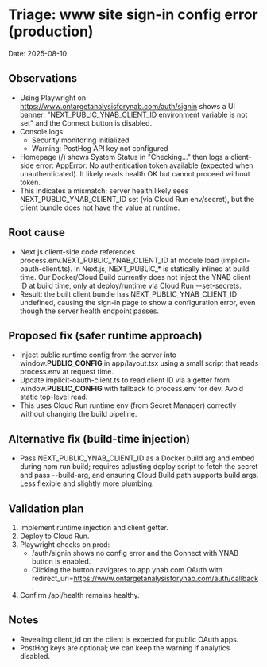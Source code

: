 # Triage: www site sign-in config error (production)

Date: 2025-08-10

## Observations
- Using Playwright on https://www.ontargetanalysisforynab.com/auth/signin shows a UI banner: "NEXT_PUBLIC_YNAB_CLIENT_ID environment variable is not set" and the Connect button is disabled.
- Console logs:
  - Security monitoring initialized
  - Warning: PostHog API key not configured
- Homepage (/) shows System Status in "Checking…" then logs a client-side error: AppError: No authentication token available (expected when unauthenticated). It likely reads health OK but cannot proceed without token.
- This indicates a mismatch: server health likely sees NEXT_PUBLIC_YNAB_CLIENT_ID set (via Cloud Run env/secret), but the client bundle does not have the value at runtime.

## Root cause
- Next.js client-side code references process.env.NEXT_PUBLIC_YNAB_CLIENT_ID at module load (implicit-oauth-client.ts). In Next.js, NEXT_PUBLIC_* is statically inlined at build time. Our Docker/Cloud Build currently does not inject the YNAB client ID at build time, only at deploy/runtime via Cloud Run --set-secrets.
- Result: the built client bundle has NEXT_PUBLIC_YNAB_CLIENT_ID undefined, causing the sign-in page to show a configuration error, even though the server health endpoint passes.

## Proposed fix (safer runtime approach)
- Inject public runtime config from the server into window.__PUBLIC_CONFIG__ in app/layout.tsx using a small script that reads process.env at request time.
- Update implicit-oauth-client.ts to read client ID via a getter from window.__PUBLIC_CONFIG__ with fallback to process.env for dev. Avoid static top-level read.
- This uses Cloud Run runtime env (from Secret Manager) correctly without changing the build pipeline.

## Alternative fix (build-time injection)
- Pass NEXT_PUBLIC_YNAB_CLIENT_ID as a Docker build arg and embed during npm run build; requires adjusting deploy script to fetch the secret and pass --build-arg, and ensuring Cloud Build path supports build args. Less flexible and slightly more plumbing.

## Validation plan
1) Implement runtime injection and client getter.
2) Deploy to Cloud Run.
3) Playwright checks on prod:
   - /auth/signin shows no config error and the Connect with YNAB button is enabled.
   - Clicking the button navigates to app.ynab.com OAuth with redirect_uri=https://www.ontargetanalysisforynab.com/auth/callback.
4) Confirm /api/health remains healthy.

## Notes
- Revealing client_id on the client is expected for public OAuth apps.
- PostHog keys are optional; we can keep the warning if analytics disabled.

